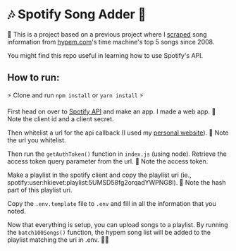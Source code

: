 # 🎶 Spotify Song Adder 🎵

👋 This is a project based on a previous project where I [scraped](https://github.com/hkievet/hypem-scraper) song information from [hypem.com](https://hypem.com)'s time machine's top 5 songs since 2008.

You might find this repo useful in learning how to use Spotify's API.

## How to run:

⚡️ Clone and run `npm install` or `yarn install` ⚡️

First head on over to [Spotify API](dev.spotify.com) and make an app. I made a web app. 📝 Note the client id and a client secret.

Then whitelist a url for the api callback (I used my [personal website](http://hkievet.com)). 📝 Note the url you whitelist.

Then run the `getAuthToken()` function in `index.js` (using node). Retrieve the access token query parameter from the url. 📝 Note the access token.

Make a playlist in the spotify client and copy the playlist uri (ie., spotify:user:hkievet:playlist:5UMSD58fg2orqadYWPNG8l). 📝 Note the hash part of this playlist uri.

Copy the `.env.template` file to `.env` and fill in all the information that you noted.

Now that everything is setup, you can upload songs to a playlist. By running the `batch100Songs()` function, the hypem song list will be added to the playlist matching the uri in .env. 🚀🌊
